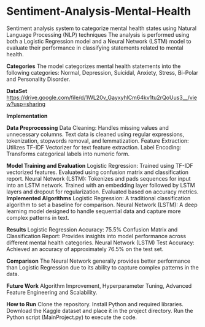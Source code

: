 # Sentiment-Analysis-Mental-Health
Sentiment analysis system to categorize mental health states using Natural Language Processing (NLP) techniques
The analysis is performed using both a Logistic Regression model and a Neural Network (LSTM) model to evaluate their performance in classifying statements related to mental health.

**Categories**
The model categorizes mental health statements into the following categories:
Normal,
Depression,
Suicidal,
Anxiety,
Stress, 
Bi-Polar and 
Personality Disorder.

**DataSet**
https://drive.google.com/file/d/1WL20v_GayxyhlCm64kv1tu2rQoUus3__/view?usp=sharing

**Implementation**

**Data Preprocessing**
Data Cleaning: Handles missing values and unnecessary columns. Text data is cleaned using regular expressions, tokenization, stopwords removal, and lemmatization.
Feature Extraction: Utilizes TF-IDF Vectorizer for text feature extraction.
Label Encoding: Transforms categorical labels into numeric form.

**Model Training and Evaluation**
Logistic Regression:
Trained using TF-IDF vectorized features.
Evaluated using confusion matrix and classification report.
Neural Network (LSTM):
Tokenizes and pads sequences for input into an LSTM network.
Trained with an embedding layer followed by LSTM layers and dropout for regularization.
Evaluated based on accuracy metrics.
**Implemented Algorithms**
Logistic Regression: A traditional classification algorithm to set a baseline for comparison.
Neural Network (LSTM): A deep learning model designed to handle sequential data and capture more complex patterns in text.

**Results**
Logistic Regression
Accuracy: 75.5%
Confusion Matrix and Classification Report: Provides insights into model performance across different mental health categories.
Neural Network (LSTM)
Test Accuracy: Achieved an accuracy of approximately 76.5% on the test set.

**Comparison**
The Neural Network generally provides better performance than Logistic Regression due to its ability to capture complex patterns in the data.

**Future Work**
Algorithm Improvement, Hyperparameter Tuning, Advanced Feature Engineering and Scalability.

**How to Run**
Clone the repository. Install Python and required libraries. Download the Kaggle dataset and place it in the project directory. Run the Python script (MainProject.py) to execute the code.
